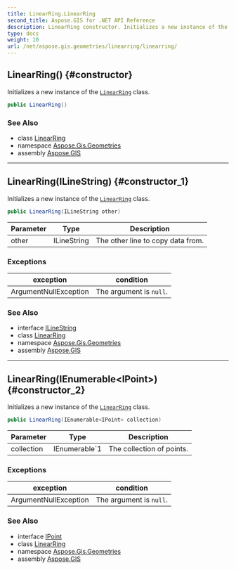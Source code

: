```yaml
---
title: LinearRing.LinearRing
second_title: Aspose.GIS for .NET API Reference
description: LinearRing constructor. Initializes a new instance of the LinearRing class.
type: docs
weight: 10
url: /net/aspose.gis.geometries/linearring/linearring/
---
```

## LinearRing() {#constructor}

Initializes a new instance of the [`LinearRing`](../) class.

```csharp
public LinearRing()
```

### See Also

* class [LinearRing](../)
* namespace [Aspose.Gis.Geometries](../../linearring/)
* assembly [Aspose.GIS](../../../)

---

## LinearRing(ILineString) {#constructor_1}

Initializes a new instance of the [`LinearRing`](../) class.

```csharp
public LinearRing(ILineString other)
```

| Parameter | Type | Description |
| --- | --- | --- |
| other | ILineString | The other line to copy data from. |

### Exceptions

| exception | condition |
| --- | --- |
| ArgumentNullException | The argument is `null`. |

### See Also

* interface [ILineString](../../ilinestring/)
* class [LinearRing](../)
* namespace [Aspose.Gis.Geometries](../../linearring/)
* assembly [Aspose.GIS](../../../)

---

## LinearRing(IEnumerable&lt;IPoint&gt;) {#constructor_2}

Initializes a new instance of the [`LinearRing`](../) class.

```csharp
public LinearRing(IEnumerable<IPoint> collection)
```

| Parameter | Type | Description |
| --- | --- | --- |
| collection | IEnumerable`1 | The collection of points. |

### Exceptions

| exception | condition |
| --- | --- |
| ArgumentNullException | The argument is `null`. |

### See Also

* interface [IPoint](../../ipoint/)
* class [LinearRing](../)
* namespace [Aspose.Gis.Geometries](../../linearring/)
* assembly [Aspose.GIS](../../../)


